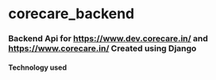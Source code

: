 # corecare_backend

### Backend Api for https://www.dev.corecare.in/ and  https://www.corecare.in/ Created using Django

#### Technology used



